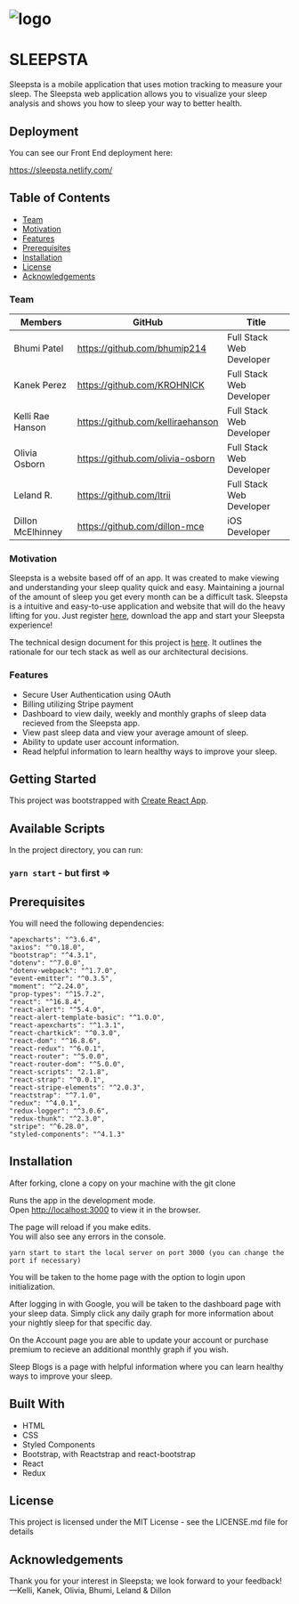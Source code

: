 # ![logo](https://sleepsta.netlify.com/static/media/sleep.0159858e.png)

# SLEEPSTA
Sleepsta is a mobile application that uses motion tracking to measure your sleep. The Sleepsta web application allows you to visualize your sleep analysis and shows you how to sleep your way to better health.

## Deployment
You can see our Front End deployment here:

https://sleepsta.netlify.com/

## Table of Contents
- [Team](#Team)
- [Motivation](#Motivation)
- [Features](#Features)
- [Prerequisites](#Prerequisites)
- [Installation](#Installation)
- [License](#License)
- [Acknowledgements](#Acknowledgements)

### Team 
|        Members         |                GitHub             |           Title           | 
|------------------------|-----------------------------------|---------------------------|
|     Bhumi Patel        | https://github.com/bhumip214      | Full Stack Web Developer  |
|     Kanek Perez        | https://github.com/KROHNICK       | Full Stack Web Developer  |
|     Kelli Rae Hanson   | https://github.com/kelliraehanson | Full Stack Web Developer  |
|     Olivia Osborn      | https://github.com/olivia-osborn  | Full Stack Web Developer  |
|     Leland R.          | https://github.com/ltrii          | Full Stack Web Developer  |
|     Dillon McElhinney  | https://github.com/dillon-mce     | iOS Developer             |

### Motivation
Sleepsta is a website based off of an app. It was created to make viewing and understanding your sleep quality quick and easy. Maintaining a journal of the amount of sleep you get every month can be a difficult task. Sleepsta is a intuitive and easy-to-use application and website that will do the heavy lifting for you. Just register [here](https://sleepsta.netlify.com/), download the app and start your Sleepsta experience! 

The technical design document for this project is [here](https://docs.google.com/document/d/1lgsDKrwKYQDkBN5p4uRPz3knToZykJBENgGD-aW8E3U/edit?usp=sharing). It outlines the rationale for our tech stack as well as our architectural decisions.

### Features
- Secure User Authentication using OAuth
- Billing utilizing Stripe payment
- Dashboard to view daily, weekly and monthly graphs of sleep data recieved from the Sleepsta app.
- View past sleep data and view your average amount of sleep. 
- Ability to update user account information. 
- Read helpful information to learn healthy ways to improve your sleep.

## Getting Started
This project was bootstrapped with [Create React App](https://github.com/facebook/create-react-app).

## Available Scripts
In the project directory, you can run:

### `yarn start` - but first =>

## Prerequisites
You will need the following dependencies:

    "apexcharts": "^3.6.4",
    "axios": "^0.18.0",
    "bootstrap": "^4.3.1",
    "dotenv": "^7.0.0",
    "dotenv-webpack": "^1.7.0",
    "event-emitter": "^0.3.5",
    "moment": "^2.24.0",
    "prop-types": "^15.7.2",
    "react": "^16.8.4",
    "react-alert": "^5.4.0",
    "react-alert-template-basic": "^1.0.0",
    "react-apexcharts": "^1.3.1",
    "react-chartkick": "^0.3.0",
    "react-dom": "^16.8.6",
    "react-redux": "^6.0.1",
    "react-router": "^5.0.0",
    "react-router-dom": "^5.0.0",
    "react-scripts": "2.1.8",
    "react-strap": "^0.0.1",
    "react-stripe-elements": "^2.0.3",
    "reactstrap": "^7.1.0",
    "redux": "^4.0.1",
    "redux-logger": "^3.0.6",
    "redux-thunk": "^2.3.0",
    "stripe": "^6.28.0",
    "styled-components": "^4.1.3"

## Installation
After forking, clone a copy on your machine with the git clone <repo name> 

Runs the app in the development mode.<br>
Open [http://localhost:3000](http://localhost:3000) to view it in the browser.

The page will reload if you make edits.<br>
You will also see any errors in the console.

`yarn start to start the local server on port 3000 (you can change the port if necessary)`

You will be taken to the home page with the option to login upon initialization.

After logging in with Google, you will be taken to the dashboard page with your sleep data. Simply click any daily graph for more information about your nightly sleep for that specific day.

On the Account page you are able to update your account or purchase premium to recieve an additional monthly graph if you wish. 

Sleep Blogs is a page with helpful information where you can learn healthy ways to improve your sleep.

## Built With
* HTML
* CSS
* Styled Components
* Bootstrap, with Reactstrap and react-bootstrap
* React
* Redux

## License
This project is licensed under the MIT License - see the LICENSE.md file for details

## Acknowledgements
Thank you for your interest in Sleepsta; we look forward to your feedback! 
—Kelli, Kanek, Olivia, Bhumi, Leland & Dillon